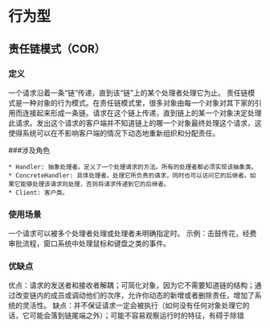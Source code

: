 # 行为型
## 责任链模式（COR）
### 定义
一个请求沿着一条“链”传递，直到该“链”上的某个处理者处理它为止。
责任链模式是一种对象的行为模式。在责任链模式里，很多对象由每一个对象对其下家的引用而连接起来形成一条链。请求在这个链上传递，直到链上的某一个对象决定处理此请求。发出这个请求的客户端并不知道链上的哪一个对象最终处理这个请求，这使得系统可以在不影响客户端的情况下动态地重新组织和分配责任。

###涉及角色

	* Handler: 抽象处理者。定义了一个处理请求的方法。所有的处理者都必须实现该抽象类。
	* ConcreteHandler: 具体处理者。处理它所负责的请求，同时也可以访问它的后继者。如果它能够处理该请求则处理，否则将请求传递到它的后继者。
	* Client: 客户类。


### 使用场景
一个请求可以被多个处理者处理或处理者未明确指定时。
示例：击鼓传花，经费审批流程，窗口系统中处理鼠标和键盘之类的事件。

### 优缺点
优点：请求的发送者和接收者解耦；可简化对象，因为它不需要知道链的结构；通过改变链内的成员或调动他们的次序，允许你动态的新增或者删除责任，增加了系统的灵活性。
缺点：并不保证请求一定会被执行（如何没有任何对象处理它的话，它可能会落到链尾端之外）；可能不容易观察运行时的特征，有碍于除错


